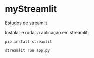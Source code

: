 # myStreamlit

Estudos de streamlit

Instalar e rodar a aplicação em streamlit:

`pip install streamlit`

`streamlit run app.py`
